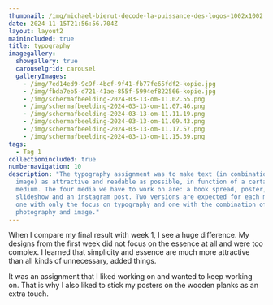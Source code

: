```yaml
---
thumbnail: /img/michael-bierut-decode-la-puissance-des-logos-1002x1002.jpg
date: 2024-11-15T21:56:56.704Z
layout: layout2
mainincluded: true
title: typography
imagegallery:
  showgallery: true
  carouselgrid: carousel
  galleryImages:
    - /img/7ed14ed9-9c9f-4bcf-9f41-fb77fe65fdf2-kopie.jpg
    - /img/fbda7eb5-d721-41ae-855f-5994ef822566-kopie.jpg
    - /img/scherm­afbeelding-2024-03-13-om-11.02.55.png
    - /img/scherm­afbeelding-2024-03-13-om-11.07.46.png
    - /img/scherm­afbeelding-2024-03-13-om-11.11.19.png
    - /img/scherm­afbeelding-2024-03-13-om-11.09.43.png
    - /img/scherm­afbeelding-2024-03-13-om-11.17.57.png
    - /img/scherm­afbeelding-2024-03-13-om-11.15.39.png
tags:
  - Tag 1
collectionincluded: true
numbernavigation: 10
description: "The typography assignment was to make text (in combination with
  image) as attractive and readable as possible, in function of a certain
  medium. The four media we have to work on are: a book spread, poster,
  slideshow and an instagram post. Two versions are expected for each medium,
  one with only the focus on typography and one with the combination of
  photography and image."
---
```

When I compare my final result with week 1, I see a huge difference. My designs from the first week did not focus on the essence at all and were too complex. I learned that simplicity and essence are much more attractive than all kinds of unnecessary, added things.

It was an assignment that I liked working on and wanted to keep working on. That is why I also liked to stick my posters on the wooden planks as an extra touch.